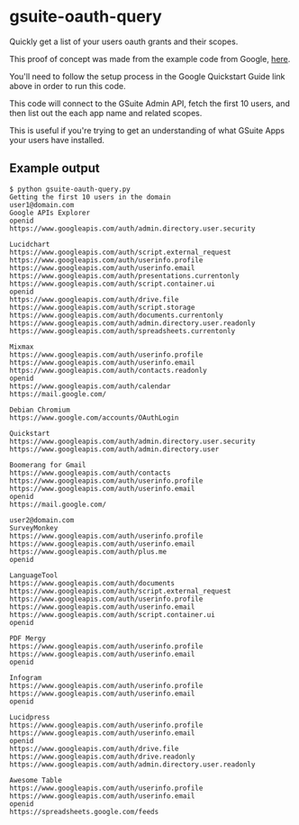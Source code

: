 # gsuite-oauth-query
Quickly get a list of your users oauth grants and their scopes.

This proof of concept was made from the example code from Google, [here](https://developers.google.com/admin-sdk/directory/v1/quickstart/python).

You'll need to follow the setup process in the Google Quickstart Guide link above in order to run this code. 

This code will connect to the GSuite Admin API, fetch the first 10 users, and then list out the each app name and related scopes.

This is useful if you're trying to get an understanding of what GSuite Apps your users have installed. 

## Example output

```
$ python gsuite-oauth-query.py 
Getting the first 10 users in the domain
user1@domain.com
Google APIs Explorer
openid
https://www.googleapis.com/auth/admin.directory.user.security

Lucidchart
https://www.googleapis.com/auth/script.external_request
https://www.googleapis.com/auth/userinfo.profile
https://www.googleapis.com/auth/userinfo.email
https://www.googleapis.com/auth/presentations.currentonly
https://www.googleapis.com/auth/script.container.ui
openid
https://www.googleapis.com/auth/drive.file
https://www.googleapis.com/auth/script.storage
https://www.googleapis.com/auth/documents.currentonly
https://www.googleapis.com/auth/admin.directory.user.readonly
https://www.googleapis.com/auth/spreadsheets.currentonly

Mixmax
https://www.googleapis.com/auth/userinfo.profile
https://www.googleapis.com/auth/userinfo.email
https://www.googleapis.com/auth/contacts.readonly
openid
https://www.googleapis.com/auth/calendar
https://mail.google.com/

Debian Chromium
https://www.google.com/accounts/OAuthLogin

Quickstart
https://www.googleapis.com/auth/admin.directory.user.security
https://www.googleapis.com/auth/admin.directory.user

Boomerang for Gmail
https://www.googleapis.com/auth/contacts
https://www.googleapis.com/auth/userinfo.profile
https://www.googleapis.com/auth/userinfo.email
openid
https://mail.google.com/

user2@domain.com
SurveyMonkey
https://www.googleapis.com/auth/userinfo.profile
https://www.googleapis.com/auth/userinfo.email
https://www.googleapis.com/auth/plus.me
openid

LanguageTool
https://www.googleapis.com/auth/documents
https://www.googleapis.com/auth/script.external_request
https://www.googleapis.com/auth/userinfo.profile
https://www.googleapis.com/auth/userinfo.email
https://www.googleapis.com/auth/script.container.ui
openid

PDF Mergy
https://www.googleapis.com/auth/userinfo.profile
https://www.googleapis.com/auth/userinfo.email
openid

Infogram
https://www.googleapis.com/auth/userinfo.profile
https://www.googleapis.com/auth/userinfo.email
openid

Lucidpress
https://www.googleapis.com/auth/userinfo.profile
https://www.googleapis.com/auth/userinfo.email
openid
https://www.googleapis.com/auth/drive.file
https://www.googleapis.com/auth/drive.readonly
https://www.googleapis.com/auth/admin.directory.user.readonly

Awesome Table
https://www.googleapis.com/auth/userinfo.profile
https://www.googleapis.com/auth/userinfo.email
openid
https://spreadsheets.google.com/feeds
```
